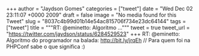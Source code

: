 
+++
author = "Jaydson Gomes"
categories = ["tweet"]
date = "Wed Dec 02 23:11:07 +0000 2009"
draft = false
image = "No media found for this Tweet"
slug = "8037c4b99d01b14e54ac815706f734e23dc64144"
tags = ["tweet"]
title = """RT: @eminetto: Algoritmo ..."""
tweet = true
tweet_url = "https://twitter.com/jaydson/status/6284529523"
+++
RT: @eminetto: Algoritmo do programador na balada: http://bit.ly/jrqEh // Para quem foi na PHPConf sabe o que significa :)
